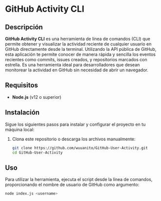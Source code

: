 # GitHub Activity CLI

## Descripción

**GitHub Activity CLI** es una herramienta de línea de comandos (CLI) que permite obtener y visualizar la actividad reciente de cualquier usuario en GitHub directamente desde la terminal. Utilizando la API pública de GitHub, esta aplicación te permite conocer de manera rápida y sencilla los eventos recientes como commits, issues creados, y repositorios marcados con estrella. Es una herramienta ideal para desarrolladores que desean monitorear la actividad en GitHub sin necesidad de abrir un navegador.

## Requisitos

- **Node.js** (v12 o superior)

## Instalación

Sigue los siguientes pasos para instalar y configurar el proyecto en tu máquina local:

1. Clona este repositorio o descarga los archivos manualmente:

   ```bash
   git clone https://github.com/wuuanito/GitHub-User-Activity.git
   cd GitHub-User-Activity


## Uso

Para utilizar la herramienta, ejecuta el script desde la línea de comandos, proporcionando el nombre de usuario de GitHub como argumento:

   ```bash
node index.js <username>

